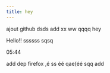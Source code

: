 ```yaml
---
title: hey
---
```

ajout github dsds add xx ww qqqq hey

Hello!! ssssss
sqsq

05:44

add dep firefox ,é ss éé qae(éé sqq add